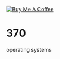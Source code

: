 <a href="https://www.buymeacoffee.com/HNGrQ1gjV" target="_blank"><img src="https://www.buymeacoffee.com/assets/img/custom_images/black_img.png" alt="Buy Me A Coffee" style="height: auto !important;width: auto !important;" ></a>

# 370
operating systems
